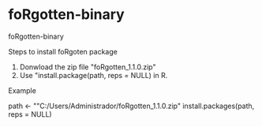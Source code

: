 # foRgotten-binary
 foRgotten-binary
 
 Steps to install foRgoten package
 
 1) Donwload the zip file "foRgotten_1.1.0.zip"
 2) Use "install.package(path, reps = NULL) in R.
 
 Example
 
 path <- ""C:/Users/Administrador/foRgotten_1.1.0.zip"
 install.packages(path, reps = NULL)
